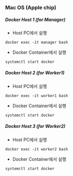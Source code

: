 ### Mac OS (Apple chip)
##### Docker Host 1 (for Manager)
* Host PC에서 실행
```
docker exec -it manager bash
```
* Docker Container에서 실행 
```
systemctl start docker
```

##### Docker Host 2 (for Worker1)
* Host PC에서 실행
```
docker exec -it worker1 bash
```
* Docker Container에서 실행 
```
systemctl start docker
```

##### Docker Host 3 (for Worker2)
* Host PC에서 실행
```
docker exec -it worker2 bash
```
* Docker Container에서 실행 
```
systemctl start docker
```